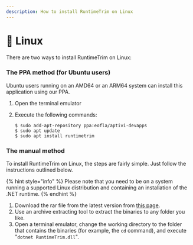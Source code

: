 ```yaml
---
description: How to install RuntimeTrim on Linux
---
```


# 🐧 Linux

There are two ways to install RuntimeTrim on Linux:

### The PPA method (for Ubuntu users)

Ubuntu users running on an AMD64 or an ARM64 system can install this application using our PPA.

1. Open the terminal emulator
2.  Execute the following commands:

    ```shell-session
    $ sudo add-apt-repository ppa:eofla/aptivi-devapps
    $ sudo apt update
    $ sudo apt install runtimetrim
    ```

### The manual method

To install RuntimeTrim on Linux, the steps are fairly simple. Just follow the instructions outlined below.

{% hint style="info" %}
Please note that you need to be on a system running a supported Linux distribution and containing an installation of the .NET runtime.
{% endhint %}

1. Download the rar file from the latest version from [this page](https://github.com/Aptivi/nuglobal/releases).
2. Use an archive extracting tool to extract the binaries to any folder you like.
3. Open a terminal emulator, change the working directory to the folder that contains the binaries (for example, the `cd` command), and execute "`dotnet RuntimeTrim.dll`".
